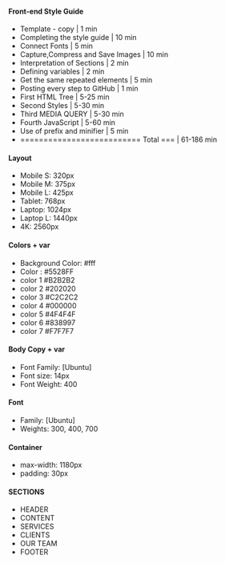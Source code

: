 #### Front-end Style Guide ####
- Template - copy                      | 1 min
- Completing the style guide           | 10 min
- Connect Fonts                        | 5 min
- Capture,Compress and Save Images     | 10 min
- Interpretation of Sections           | 2 min
- Defining variables                   | 2 min
- Get the same repeated elements       | 5 min
- Posting every step to GitHub         | 1 min
- First HTML Tree                      | 5-25 min
- Second Styles                        | 5-30 min
- Third MEDIA QUERY                    | 5-30 min
- Fourth JavaScript                    | 5-60 min
- Use of prefix and minifier           | 5 min
- ========================== Total === | 61-186 min
#### Layout

- Mobile S: 320px
- Mobile M: 375px
- Mobile L: 425px
- Tablet: 768px
- Laptop: 1024px
- Laptop L: 1440px
- 4K: 2560px

#### Colors + var
- Background Color: #fff
- Color : #5528FF
- color 1 #B2B2B2
- color 2 #202020
- color 3 #C2C2C2
- color 4 #000000
- color 5 #4F4F4F
- color 6 #838997
- color 7 #F7F7F7

#### Body Copy + var
- Font Family: [Ubuntu]
- Font size: 14px
- Font Weight: 400

#### Font
- Family: [Ubuntu]
- Weights: 300, 400, 700


#### Container
- max-width: 1180px
- padding: 30px

#### SECTIONS
- HEADER
- CONTENT
- SERVICES
- CLIENTS
- OUR TEAM
- FOOTER